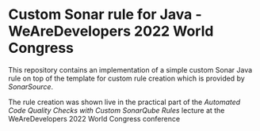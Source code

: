 # Custom Sonar rule for Java -  WeAreDevelopers 2022 World Congress  

This repository contains an implementation of a simple custom Sonar Java rule on top of the template for custom rule creation which is provided by _SonarSource_.

The rule creation was shown live in the practical part of the _Automated Code Quality Checks with Custom SonarQube Rules_ lecture at the WeAreDevelopers 2022 World Congress conference
